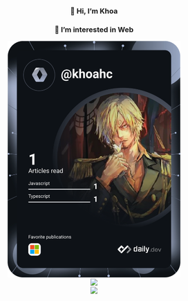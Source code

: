 

<div align=center>
    <h3>👋 Hi, I’m Khoa</h3>
    <h3>👀 I’m interested in Web</h3>
</div>

<div align=center>
    <a href="https://app.daily.dev/khoahc"><img src="https://github.com/khoahc/khoahc/blob/main/devcard.svg" width="400" alt="Dang Khoa's Dev Card"/></a>
</div>

<div align=center>
  <img src="http://github-readme-streak-stats.herokuapp.com?user=khoahc&theme=dracula&date_format=M%20j%5B%2C%20Y%5D" />
</div>
<div align=center>
  <img src="https://github-readme-stats.vercel.app/api?username=khoahc&hide=contribs,prs&theme=dracula&date_format=M%20j%5B%2C%20Y%5D" />
</div>
